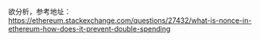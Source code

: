 欲分析，参考地址：https://ethereum.stackexchange.com/questions/27432/what-is-nonce-in-ethereum-how-does-it-prevent-double-spending